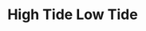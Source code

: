 ---
title: High Tide Low Tide
url: https://tssforu.bandcamp.com/album/high-tide-low-tide
image: https://f4.bcbits.com/img/a0433461790_16.jpg
releaseDate: 2019-4-19
---